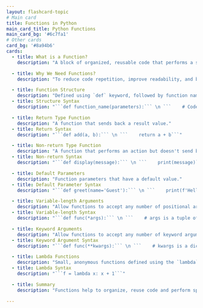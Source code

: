 ```yaml
---
layout: flashcard-topic
# Main card
title: Functions in Python
main_card_title: Python Functions
main_card_bg: '#6c7fa1'
# Other cards
card_bg: '#8a94b6'
cards:
  - title: What is a Function?
    description: "A block of organized, reusable code that performs a specific task."

  - title: Why We Need Functions?
    description: "To reduce code repetition, improve readability, and break complex tasks into simpler ones."

  - title: Function Structure
    description: "Defined using `def` keyword, followed by function name and parameters."
  - title: Structure Syntax
    description: "```def function_name(parameters):``` \n ```    # Code here```"

  - title: Return Type Function
    description: "A function that sends back a result value."
  - title: Return Syntax
    description: "```def add(a, b):``` \n ```    return a + b```"

  - title: Non-return Type Function
    description: "A function that performs an action but doesn't send back a value."
  - title: Non-return Syntax
    description: "```def display(message):``` \n ```    print(message)```"

  - title: Default Parameters
    description: "Function parameters that have a default value."
  - title: Default Parameter Syntax
    description: "```def greet(name='Guest'):``` \n ```    print(f'Hello, {name}!')```"

  - title: Variable-length Arguments
    description: "Allow functions to accept any number of positional arguments."
  - title: Variable-length Syntax
    description: "```def func(*args):``` \n ```    # args is a tuple of arguments```"

  - title: Keyword Arguments
    description: "Allow functions to accept any number of keyword arguments."
  - title: Keyword Argument Syntax
    description: "```def func(**kwargs):``` \n ```    # kwargs is a dictionary```"

  - title: Lambda Functions
    description: "Small, anonymous functions defined using the `lambda` keyword."
  - title: Lambda Syntax
    description: "```f = lambda x: x + 1```"

  - title: Summary
    description: "Functions help to organize, reuse code and perform specific tasks efficiently."

---
```

